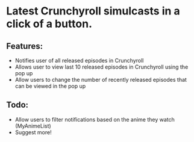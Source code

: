 # Latest Crunchyroll simulcasts in a click of a button.

## Features:
- Notifies user of all released episodes in Crunchyroll
- Allows user to view last 10 released episodes in Crunchyroll using the pop up
- Allow users to change the number of recently released episodes that can be viewed in the pop up

## Todo:
- Allow users to filter notifications based on the anime they watch (MyAnimeList)
- Suggest more!

